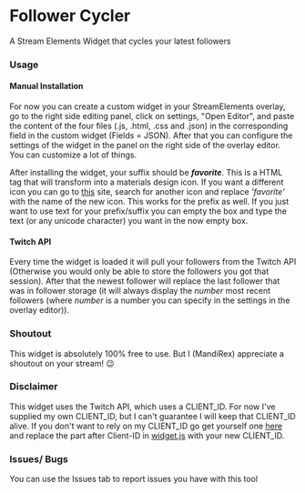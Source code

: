 # Follower Cycler
A Stream Elements Widget that cycles your latest followers

### Usage
#### Manual Installation
For now you can create a custom widget in your StreamElements overlay, go to the right side editing panel, click on settings, "Open Editor", and paste the content of the four files (.js, .html, .css and .json) in the corresponding field in the custom widget (Fields = JSON).
After that you can configure the settings of the widget in the panel on the right side of the overlay editor.
You can customize a lot of things.

After installing the widget, your suffix should be ***<i class="material-icons">favorite</i>***. This is a HTML tag that will transform into a materials design icon.
If you want a different icon you can go to [this](https://material.io/resources/icons/?style=baseline) site, search for another icon and replace *'favorite'* with the name of the new icon.
This works for the prefix as well.
If you just want to use text for your prefix/suffix you can empty the box and type the text (or any unicode character) you want in the now empty box.

#### Twitch API
Every time the widget is loaded it will pull your followers from the Twitch API (Otherwise you would only be able to store the followers you got that session). 
After that the newest follower will replace the last follower that was in follower storage (it will always display the *number* most recent followers (where *number* is a number you can specify in the settings in the overlay editor)).

### Shoutout
This widget is absolutely 100% free to use. But I (MandiRex) appreciate a shoutout on your stream! 😉

### Disclaimer
This widget uses the Twitch API, which uses a CLIENT_ID. For now I've supplied my own CLIENT_ID, but I can't guarantee I will keep that CLIENT_ID alive.
If you don't want to rely on my CLIENT_ID go get yourself one [here](https://dev.twitch.tv/console/apps) and replace the part after Client-ID in [widget.js](widget.js) with your new CLIENT_ID.

### Issues/ Bugs
You can use the Issues tab to report issues you have with this tool
